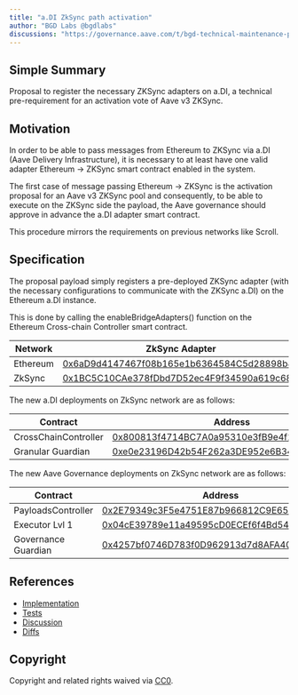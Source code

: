 ```yaml
---
title: "a.DI ZkSync path activation"
author: "BGD Labs @bgdlabs"
discussions: "https://governance.aave.com/t/bgd-technical-maintenance-proposals/15274/40"
---
```


## Simple Summary

Proposal to register the necessary ZKSync adapters on a.DI, a technical pre-requirement for an activation vote of Aave v3 ZKSync.

## Motivation

In order to be able to pass messages from Ethereum to ZKSync via a.DI (Aave Delivery Infrastructure), it is necessary to at least have one valid adapter Ethereum → ZKSync smart contract enabled in the system.

The first case of message passing Ethereum → ZKSync is the activation proposal for an Aave v3 ZKSync pool and consequently, to be able to execute on the ZKSync side the payload, the Aave governance should approve in advance the a.DI adapter smart contract.

This procedure mirrors the requirements on previous networks like Scroll.

## Specification

The proposal payload simply registers a pre-deployed ZKSync adapter (with the necessary configurations to communicate with the ZKSync a.DI) on the Ethereum a.DI instance.

This is done by calling the enableBridgeAdapters() function on the Ethereum Cross-chain Controller smart contract.

| Network  | ZkSync Adapter                                                                                                              |
| -------- | --------------------------------------------------------------------------------------------------------------------------- |
| Ethereum | [0x6aD9d4147467f08b165e1b6364584C5d28898b84](https://etherscan.io/address/0x6aD9d4147467f08b165e1b6364584C5d28898b84)       |
| ZkSync   | [0x1BC5C10CAe378fDbd7D52ec4F9f34590a619c68E](https://era.zksync.network/address/0x1BC5C10CAe378fDbd7D52ec4F9f34590a619c68E) |

The new a.DI deployments on ZkSync network are as follows:

| Contract             | Address                                                                                                                     |
| -------------------- | --------------------------------------------------------------------------------------------------------------------------- |
| CrossChainController | [0x800813f4714BC7A0a95310e3fB9e4f18872CA92C](https://era.zksync.network/address/0x800813f4714BC7A0a95310e3fB9e4f18872CA92C) |
| Granular Guardian    | [0xe0e23196D42b54F262a3DE952e6B34B197D1A228](https://era.zksync.network/address/0xe0e23196D42b54F262a3DE952e6B34B197D1A228) |

The new Aave Governance deployments on ZkSync network are as follows:

| Contract            | Address                                                                                                                     |
| ------------------- | --------------------------------------------------------------------------------------------------------------------------- |
| PayloadsController  | [0x2E79349c3F5e4751E87b966812C9E65E805996F1](https://era.zksync.network/address/0x2E79349c3F5e4751E87b966812C9E65E805996F1) |
| Executor Lvl 1      | [0x04cE39789e11a49595cD0ECEf6f4Bd54ABF4d020](https://era.zksync.network/address/0x04cE39789e11a49595cD0ECEf6f4Bd54ABF4d020) |
| Governance Guardian | [0x4257bf0746D783f0D962913d7d8AFA408B62547E](https://era.zksync.network/address/0x4257bf0746D783f0D962913d7d8AFA408B62547E) |

## References

- [Implementation](https://github.com/bgd-labs/adi-deploy/blob/0362a18614325de76fa1ab4b9ae5c3172d382ec6/src/templates/SimpleAddForwarderAdapter.sol)
- [Tests](https://github.com/bgd-labs/adi-deploy/blob/0362a18614325de76fa1ab4b9ae5c3172d382ec6/tests/payloads/zksync/AddZkSyncPathTest.t.sol)
- [Discussion](https://governance.aave.com/t/bgd-technical-maintenance-proposals/15274/40)
- [Diffs](https://github.com/bgd-labs/adi-deploy/blob/06de05532d37a480b008fc70a4f2569c4a812161/diffs/adi_add_zksync_path_to_adiethereum_before_adi_add_zksync_path_to_adiethereum_after.md)

## Copyright

Copyright and related rights waived via [CC0](https://creativecommons.org/publicdomain/zero/1.0/).
